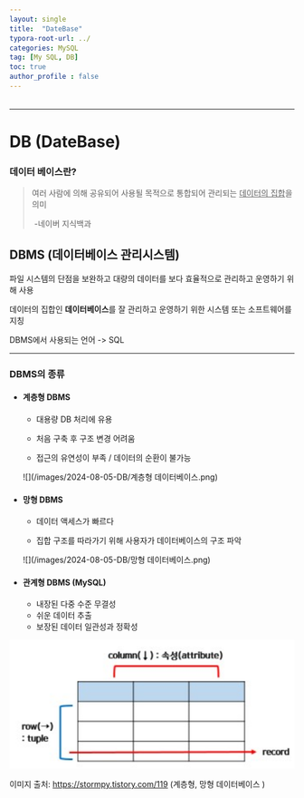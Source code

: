 ```yaml
---
layout: single
title:  "DateBase"
typora-root-url: ../
categories: MySQL
tag: [My SQL, DB]
toc: true
author_profile : false
---
```


###### 





------

# **DB  (DateBase)**

### 데이터 베이스란?

> 여러 사람에 의해 공유되어 사용될 목적으로 통합되어 관리되는 <u>데이터의 집합</u>을 의미
>
> ​                                                                                                              -네이버 지식백과





## DBMS  (데이터베이스 관리시스템)

파일 시스템의 단점을 보완하고 대량의 데이터를 보다 효율적으로 관리하고 운영하기 위해 사용



데이터의 집합인 **데이터베이스**를 잘 관리하고 운영하기 위한 시스템 또는 소프트웨어를 지칭



DBMS에서 사용되는 언어 -> SQL



------



### DBMS의 종류



- #### **계층형 DBMS**

  - 대용량 DB 처리에 유용

  - 처음 구축 후 구조 변경 어려움

  - 접근의 유연성이 부족 / 데이터의 순환이 불가능

  ![](/images/2024-08-05-DB/계층형 데이터베이스.png)

- #### **망형 DBMS**

  - 데이터 액세스가 빠르다

  - 집합 구조를 따라가기 위해 사용자가 데이터베이스의 구조 파악

  ![](/images/2024-08-05-DB/망형 데이터베이스.png)

- #### **관계형 DBMS** (MySQL)

  -  내장된 다중 수준 무결성
  - 쉬운 데이터 추출
  - 보장된 데이터 일관성과 정확성

<img src="/images/2024-08-05-DB/관계형 데이터베이스.png" style="zoom:150%;" />



이미지 출처: https://stormpy.tistory.com/119 (계층형, 망형 데이터베이스 )

